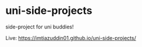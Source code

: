 # uni-side-projects
side-project for uni buddies!

Live: https://imtiazuddin01.github.io/uni-side-projects/
